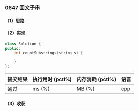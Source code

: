 ### 0647 回文子串

#### （1）思路

#### （2）实现

```cpp
class Solution {
public:
    int countSubstrings(string s) {

    }
};
```

| 提交结果 | 执行用时 (pctl%) | 内存消耗 (pctl%) | 语言 |
|:---------|:-----------------|:-----------------|:-----|
| 通过     |  ms (%)   |  MB (%)  | cpp  |

#### （3）收获
